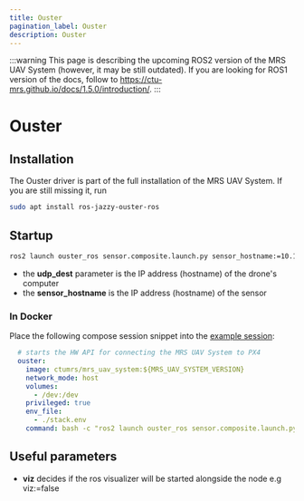 ```yaml
---
title: Ouster
pagination_label: Ouster
description: Ouster
---
```


:::warning
This page is describing the upcoming ROS2 version of the MRS UAV System (however, it may be still outdated). If you are looking for ROS1 version of the docs, follow to https://ctu-mrs.github.io/docs/1.5.0/introduction/.
:::

# Ouster

## Installation

The Ouster driver is part of the full installation of the MRS UAV System.
If you are still missing it, run
```bash
sudo apt install ros-jazzy-ouster-ros
```

## Startup

```bash
ros2 launch ouster_ros sensor.composite.launch.py sensor_hostname:=10.10.20.90 udp_dest:=192.168.69.101
```

- the **udp_dest** parameter is the IP address (hostname) of the drone's computer
- the **sensor_hostname** is the IP address (hostname) of the sensor

### In Docker

Place the following compose session snippet into the [example session](70-deployment/10-docker):

```yaml
  # starts the HW API for connecting the MRS UAV System to PX4
  ouster:
    image: ctumrs/mrs_uav_system:${MRS_UAV_SYSTEM_VERSION}
    network_mode: host
    volumes:
      - /dev:/dev
    privileged: true
    env_file:
      - ./stack.env
    command: bash -c "ros2 launch ouster_ros sensor.composite.launch.py sensor_hostname:=10.10.20.90 udp_dest:=10.10.20.101 viz:=false"
```

## Useful parameters

- **viz** decides if the ros visualizer will be started alongside the node e.g viz:=false
